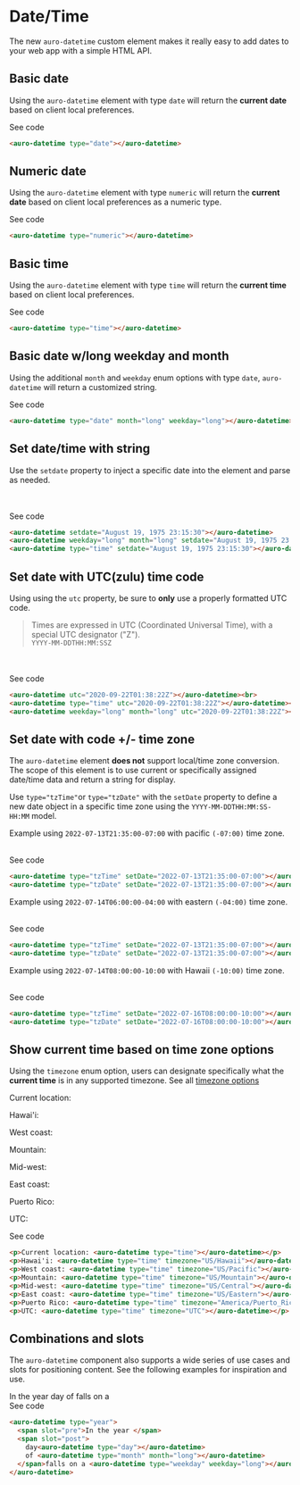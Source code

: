 # Date/Time

The new `auro-datetime` custom element makes it really easy to add dates to your web app with a simple HTML API.

## Basic date

Using the `auro-datetime` element with type `date` will return the ____current date____ based on client local preferences.

<div class="exampleWrapper">
  <auro-datetime type="date"></auro-datetime>
</div>

<auro-accordion lowProfile justifyRight>
  <span slot="trigger">See code</span>

  ```html
  <auro-datetime type="date"></auro-datetime>
  ```

</auro-accordion>

## Numeric date

Using the `auro-datetime` element with type `numeric` will return the __current date__ based on client local preferences as a numeric type.

<div class="exampleWrapper">
  <auro-datetime type="numeric"></auro-datetime>
</div>

<auro-accordion lowProfile justifyRight>
  <span slot="trigger">See code</span>

  ```html
  <auro-datetime type="numeric"></auro-datetime>
  ```

</auro-accordion>

## Basic time

Using the `auro-datetime` element with type `time` will return the __current time__ based on client local preferences.

<div class="exampleWrapper">
  <auro-datetime type="time"></auro-datetime>
</div>

<auro-accordion lowProfile justifyRight>
  <span slot="trigger">See code</span>

  ```html
  <auro-datetime type="time"></auro-datetime>
  ```

</auro-accordion>

## Basic date w/long weekday and month

Using the additional `month` and `weekday` enum options with type `date`, `auro-datetime` will return a customized string.

<div class="exampleWrapper">
  <auro-datetime type="date" month="long" weekday="long"></auro-datetime>
</div>

<auro-accordion lowProfile justifyRight>
  <span slot="trigger">See code</span>

  ```html
  <auro-datetime type="date" month="long" weekday="long"></auro-datetime>
  ```

</auro-accordion>

## Set date/time with string

Use the `setdate` property to inject a specific date into the element and parse as needed.

<div class="exampleWrapper">
  <auro-datetime setdate="August 19, 1975 23:15:30"></auro-datetime><br>
  <auro-datetime weekday="long" month="long" setdate="August 19, 1975 23:15:30"></auro-datetime><br>
  <auro-datetime type="time" setdate="August 19, 1975 23:15:30"></auro-datetime>
</div>

<auro-accordion lowProfile justifyRight>
  <span slot="trigger">See code</span>

  ```html
  <auro-datetime setdate="August 19, 1975 23:15:30"></auro-datetime>
  <auro-datetime weekday="long" month="long" setdate="August 19, 1975 23:15:30"></auro-datetime>
  <auro-datetime type="time" setdate="August 19, 1975 23:15:30"></auro-datetime>
  ```

</auro-accordion>

## Set date with UTC(zulu) time code

Using using the `utc` property, be sure to __only__ use a properly formatted UTC code.

> Times are expressed in UTC (Coordinated Universal Time), with a special UTC designator ("Z").<br>
> `YYYY-MM-DDTHH:MM:SSZ`

<div class="exampleWrapper">
  <auro-datetime utc="2020-09-22T01:38:22Z"></auro-datetime><br>
  <auro-datetime type="time" utc="2020-09-22T01:38:22Z"></auro-datetime><br>
  <auro-datetime weekday="long" month="long" utc="2020-09-22T01:38:22Z"></auro-datetime>
</div>

<auro-accordion lowProfile justifyRight>
  <span slot="trigger">See code</span>

  ```html
  <auro-datetime utc="2020-09-22T01:38:22Z"></auro-datetime><br>
  <auro-datetime type="time" utc="2020-09-22T01:38:22Z"></auro-datetime><br>
  <auro-datetime weekday="long" month="long" utc="2020-09-22T01:38:22Z"></auro-datetime>
  ```

</auro-accordion>

## Set date with code +/- time zone

<auro-alert type="information">The <code>auro-datetime</code> element <strong>does not</strong> support local/time zone conversion. The scope of this element is to use current or specifically assigned date/time data and return a string for display.</auro-alert>

Use `type="tzTime"`or `type="tzDate"` with the `setDate` property to define a new date object in a specific time zone using the `YYYY-MM-DDTHH:MM:SS-HH:MM` model.

Example using `2022-07-13T21:35:00-07:00` with pacific `(-07:00)` time zone.

<div class="exampleWrapper">
  <auro-datetime type="tzTime" setDate="2022-07-13T21:35:00-07:00"></auro-datetime><br>
  <auro-datetime type="tzDate" setDate="2022-07-13T21:35:00-07:00"></auro-datetime>
</div>

<auro-accordion lowProfile justifyRight>
  <span slot="trigger">See code</span>

  ```html
  <auro-datetime type="tzTime" setDate="2022-07-13T21:35:00-07:00"></auro-datetime>
  <auro-datetime type="tzDate" setDate="2022-07-13T21:35:00-07:00"></auro-datetime>
  ```

</auro-accordion>

Example using `2022-07-14T06:00:00-04:00` with eastern `(-04:00)` time zone.

<div class="exampleWrapper">
  <auro-datetime type="tzTime" setDate="2022-07-14T06:00:00-04:00"></auro-datetime><br>
  <auro-datetime type="tzDate" setDate="2022-07-14T06:00:00-04:00"></auro-datetime>
</div>

<auro-accordion lowProfile justifyRight>
  <span slot="trigger">See code</span>

  ```html
  <auro-datetime type="tzTime" setDate="2022-07-13T21:35:00-07:00"></auro-datetime>
  <auro-datetime type="tzDate" setDate="2022-07-13T21:35:00-07:00"></auro-datetime>
  ```

</auro-accordion>

Example using `2022-07-14T08:00:00-10:00` with Hawaii `(-10:00)` time zone.

<div class="exampleWrapper">
  <auro-datetime type="tzTime" setDate="2022-07-16T08:00:00-10:00"></auro-datetime><br>
  <auro-datetime type="tzDate" setDate="2022-07-16T08:00:00-10:00"></auro-datetime>
</div>

<auro-accordion lowProfile justifyRight>
  <span slot="trigger">See code</span>

  ```html
  <auro-datetime type="tzTime" setDate="2022-07-16T08:00:00-10:00"></auro-datetime>
  <auro-datetime type="tzDate" setDate="2022-07-16T08:00:00-10:00"></auro-datetime>
  ```

</auro-accordion>

## Show current time based on time zone options

Using the `timezone` enum option, users can designate specifically what the __current time__ is in any supported timezone. See all [timezone options](https://docs.trifacta.com/display/DP/Supported+Time+Zone+Values)

<div class="exampleWrapper">
  <p>Current location: <auro-datetime type="time"></auro-datetime></p>
  <p>Hawai'i: <auro-datetime type="time" timezone="US/Hawaii"></auro-datetime></p>
  <p>West coast: <auro-datetime type="time" timezone="US/Pacific"></auro-datetime></p>
  <p>Mountain: <auro-datetime type="time" timezone="US/Mountain"></auro-datetime></p>
  <p>Mid-west: <auro-datetime type="time" timezone="US/Central"></auro-datetime></p>
  <p>East coast: <auro-datetime type="time" timezone="US/Eastern"></auro-datetime></p>
  <p>Puerto Rico: <auro-datetime type="time" timezone="America/Puerto_Rico"></auro-datetime></p>
  <p>UTC: <auro-datetime type="time" timezone="UTC"></auro-datetime></p>
</div>

<auro-accordion lowProfile justifyRight>
  <span slot="trigger">See code</span>

  ```html
  <p>Current location: <auro-datetime type="time"></auro-datetime></p>
  <p>Hawai'i: <auro-datetime type="time" timezone="US/Hawaii"></auro-datetime></p>
  <p>West coast: <auro-datetime type="time" timezone="US/Pacific"></auro-datetime></p>
  <p>Mountain: <auro-datetime type="time" timezone="US/Mountain"></auro-datetime></p>
  <p>Mid-west: <auro-datetime type="time" timezone="US/Central"></auro-datetime></p>
  <p>East coast: <auro-datetime type="time" timezone="US/Eastern"></auro-datetime></p>
  <p>Puerto Rico: <auro-datetime type="time" timezone="America/Puerto_Rico"></auro-datetime></p>
  <p>UTC: <auro-datetime type="time" timezone="UTC"></auro-datetime></p>
  ```

</auro-accordion>

## Combinations and slots

The `auro-datetime` component also supports a wide series of use cases and slots for positioning content. See the following examples for inspiration and use.

<div class="exampleWrapper">
  <auro-datetime type="year">
    <span slot="pre">In the year </span>
    <span slot="post">
      day<auro-datetime type="day"></auro-datetime>
      of <auro-datetime type="month" month="long"></auro-datetime>
    </span>falls on a <auro-datetime type="weekday" weekday="long"></auro-datetime>
  </auro-datetime>
</div>

<auro-accordion lowProfile justifyRight>
  <span slot="trigger">See code</span>

  ```html
  <auro-datetime type="year">
    <span slot="pre">In the year </span>
    <span slot="post">
      day<auro-datetime type="day"></auro-datetime>
      of <auro-datetime type="month" month="long"></auro-datetime>
    </span>falls on a <auro-datetime type="weekday" weekday="long"></auro-datetime>
  </auro-datetime>
  ```

</auro-accordion>
